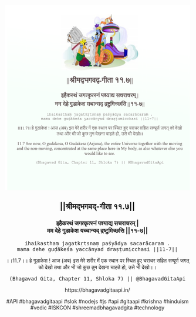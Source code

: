 <img src="../../asset/BG_11_7.png"/>
<center><h2>||श्रीमद्‍भगवद्‍-गीता ११.७||</h2>
<h3>इहैकस्थं जगत्कृत्स्नं पश्याद्य सचराचरम् |<br/>मम देहे गुडाकेश यच्चान्यद् द्रष्टुमिच्छसि ||११-७||</h3>
<pre>ihaikasthaṃ jagatkṛtsnaṃ paśyādya sacarācaram .<br/>mama dehe guḍākeśa yaccānyad draṣṭumicchasi ||11-7||</pre>
<p>।।11.7।। हे गुडाकेश ! आज (अब) इस मेरे शरीर में एक स्थान पर स्थित हुए चराचर सहित सम्पूर्ण जगत् को देखो तथा और भी जो कुछ तुम देखना चाहते हो, उसे भी देखो।।</p>
<pre>(Bhagavad Gita, Chapter 11, Shloka 7) || @BhagavadGitaApi</pre><p>https://bhagavadgitaapi.in/</p><p>#API #bhagavadgitaapi #slok #nodejs #js #api #gitaapi #krishna #hinduism #vedic #ISKCON #shreemadbhagavadgita #technology</p></center>